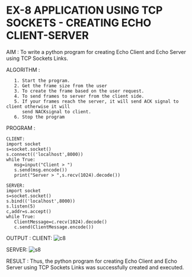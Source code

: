# EX-8 APPLICATION USING TCP SOCKETS - CREATING ECHO CLIENT-SERVER

AIM :
   To write a python program for creating Echo Client and Echo Server using TCP
 Sockets Links.

ALGORITHM :
```
   1. Start the program.
   2. Get the frame size from the user
   3. To create the frame based on the user request.
   4. To send frames to server from the client side.
   5. If your frames reach the server, it will send ACK signal to client otherwise it will
      send NACKsignal to client.
   6. Stop the program
```
PROGRAM :
```
CLIENT:
import socket
s=socket.socket()
s.connect(('localhost',8000))
while True:
   msg=input("Client > ")
   s.send(msg.encode())
   print("Server > ",s.recv(1024).decode())
   
SERVER:
import socket
s=socket.socket()
s.bind(('localhost',8000))
s.listen(5)
c,addr=s.accept()
while True:
   ClientMessage=c.recv(1024).decode()
   c.send(ClientMessage.encode())
```

OUTPUT :
CLIENT:
![c8](https://github.com/aparnabalasubrmanian/EX-8/assets/123351172/cd13cf87-66d8-47bc-bb23-27249a77dea1)

SERVER:
![s8](https://github.com/aparnabalasubrmanian/EX-8/assets/123351172/3191634d-8235-4959-98d9-8b095cf54082)

RESULT :
Thus, the python program for creating Echo Client and Echo Server using TCP Sockets Links
was successfully created and executed.
